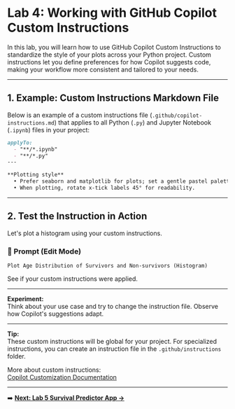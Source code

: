 # Lab 4: Working with GitHub Copilot Custom Instructions

In this lab, you will learn how to use GitHub Copilot Custom Instructions to standardize the style of your plots across your Python project. Custom instructions let you define preferences for how Copilot suggests code, making your workflow more consistent and tailored to your needs.

---

## 1. Example: Custom Instructions Markdown File

Below is an example of a custom instructions file (`.github/copilot-instructions.md`) that applies to all Python (`.py`) and Jupyter Notebook (`.ipynb`) files in your project:

```markdown
applyTo:
  - "**/*.ipynb"
  - "**/*.py"
---

**Plotting style**  
  • Prefer seaborn and matplotlib for plots; set a gentle pastel palette.  
  • When plotting, rotate x-tick labels 45° for readability.
```

---

## 2. Test the Instruction in Action

Let's plot a histogram using your custom instructions.

### 🎯 Prompt (Edit Mode)

```
Plot Age Distribution of Survivors and Non-survivors (Histogram)
```

See if your custom instructions were applied.

---

**Experiment:**  
Think about your use case and try to change the instruction file. Observe how Copilot's suggestions adapt.

---

**Tip:**  
These custom instructions will be global for your project. For specialized instructions, you can create an instruction file in the `.github/instructions` folder.

More about custom instructions:  
[Copilot Customization Documentation](https://code.visualstudio.com/docs/copilot/copilot-customization)

---

➡️ **[Next: Lab 5 Survival Predictor App →](Lab%205%20Survival%20Predictor%20App.md)**


